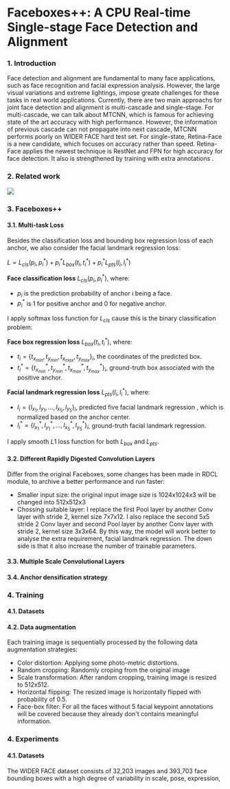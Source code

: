 # Faceboxes++: A CPU Real-time Single-stage Face Detection and Alignment 

### 1. Introduction
Face detection and alignment are fundamental to many face applications, such as face recognition and facial expression analysis. However, the large visual variations and extreme lightings, impose greate challenges for these tasks in real world applications.
Currently, there are two main approachs for joint face detection and alignment is multi-cascade and single-stage. For multi-cascade, we can talk about MTCNN, which is famous for achieving state of the art accuracy with high performance. However, the information of previous cascade can not propagate into next cascade, MTCNN performs poorly on WIDER FACE hard test set. For single-state, Retina-Face is a new candidate, which focuses on accuracy rather than speed. Retina-Face applies the newest technique is RestNet and FPN for high accuracy for face detection. It also is strengthened by training with extra annotations .
### 2. Related work



![](https://i.imgur.com/tFyZjV5.png)


### 3. Faceboxes++

#### 3.1. Multi-task Loss
Besides the classification loss and bounding box regression loss of each anchor, we also consider the facial landmark regression loss:

$L = L_{cls}(p_{i}, p^*_{i}) + p^*_{i} L_{box}(t_{i}, t^*_{i}) + p^*_{i} L_{pts} (l_{i}, l^*_{i})$

**Face classification loss** $L_{cls}(p_{i}, p^*_{i})$, where: 
* $p_{i}$ is the prediction probability of anchor i being a face. 
* $p^*_{i}$ is 1 for positive anchor and 0 for negative anchor.

I apply softmax loss function for $L_{cls}$ cause this is the binary classification problem:



**Face box regression loss** $L_{box}(t_{i}, t^*_{i})$, where:
* $t_{i} = \{t_{x_{min}}, t_{y_{min}}, t_{x_{max}}, t_{y_{max}}\}_{i}$, the coordinates of the predicted box.
* $t^*_{i} = \{t^*_{x_{min}}, t^*_{y_{min}}, t^*_{x_{max}}, t^*_{y_{max}}\}_{i}$, ground-truth box associated with the positive anchor.

**Facial landmark regression loss** $L_{pts} (l_{i}, l^*_{i})$, where:
* $l_{i} = \{l_{x_{1}}, l_{y_{1}}, ..., l_{x_{5}}, l_{y_{5}}\}_{i}$, predicted five facial landmark regression , which is normalized based on the anchor center.
* $l^*_{i} = \{l^*_{x_{1}}, l^*_{y_{1}}, ..., l^*_{x_{5}}, l^*_{y_{5}}\}_{i}$, ground-truth facial landmark regression.

I apply smooth $L1$ loss function for both $L_{box}$ and $L_{pts}$.


#### 3.2. Different Rapidly Digested Convolution Layers

Differ from the original Faceboxes, some changes has been made in RDCL module, to archive a better performance and run faster:
* Smaller input size: the original input image size is 1024x1024x3 will be changed into 512x512x3
* Chossing suitable layer: I replace the first Pool layer by another Conv layer with stride 2, kernel size 7x7x12. I also replace the second 5x5 stride 2 Conv layer and second Pool layer by another Conv layer with stride 2, kernel size 3x3x64.
By this way, the model will work better to analyse the extra requirement, facial landmark regression. The down side is that it also increase the number of trainable parameters.


#### 3.3. Multiple Scale Convolutional Layers
#### 3.4. Anchor densification strategy


### 4. Training
#### 4.1. Datasets
#### 4.2. Data augmentation

Each training image is sequentially processed by the following data augmentation strategies:
* Color distortion: Applying some photo-metric distortions.
* Random cropping: Randomly croping from the original image
* Scale transformation: After random cropping, training image is resized to 512x512.
* Horizontal flipping: The resized image is horizontally flipped with probability of 0.5.
* Face-box filter: For all the faces without 5 facial keypoint annotations will be covered because they already don't contains meaningful information.

### 4. Experiments
#### 4.1. Datasets
The WIDER FACE dataset consists of 32,203 images and 393,703 face bounding boxes with a high degree of variability in scale, pose, expression,
